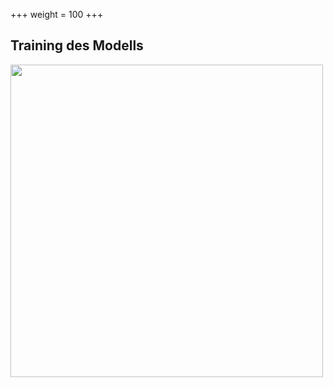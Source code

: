 +++
weight = 100
+++

## Training des Modells

<img src="images/constraint_training.svg" width=500>   
